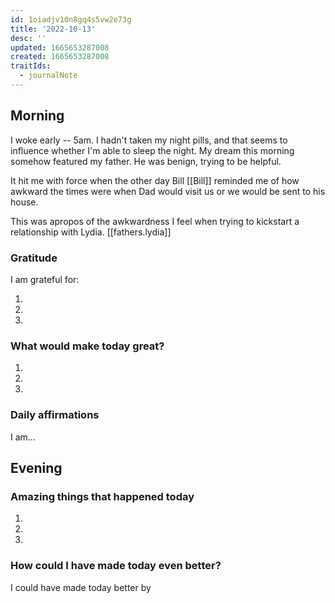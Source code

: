 ```yaml
---
id: 1oiadjv10n8gq4s5vw2e73g
title: '2022-10-13'
desc: ''
updated: 1665653287008
created: 1665653287008
traitIds:
  - journalNote
---
```

<!--
This template was applied using the daily journal schema. Edit the [[templates.daily]] note to change this template.
To create your own schemas to auto-apply templates when they match a hierarchy, follow the [schema tutorial](https://blog.dendron.so/notes/P1DL2uXHpKUCa7hLiFbFA/) to get started.

Based on the journaling method created by Intelligent Change:
- [Intelligent Change: Our Story](https://www.intelligentchange.com/pages/our-story)
- [The Five Minute Journal](https://www.intelligentchange.com/products/the-five-minute-journal)
-->

## Morning

<!-- Fill out this section after waking up -->
I woke early -- 5am. I hadn't taken my night pills, and that seems to influence whether I'm able to sleep the night. My dream this morning somehow featured my father. He was benign, trying to be helpful. 

It hit me with force when the other day Bill [[Bill]] reminded me of how awkward the times were when Dad would visit us or we would be sent to his house.

This was apropos of the awkwardness I feel when trying to kickstart a relationship with Lydia. [[fathers.lydia]]
### Gratitude

I am grateful for:

1.
2.
3.
### What would make today great?

1.
2.
3.
### Daily affirmations

I am...
## Evening

<!-- Fill out this section before going to sleep, reflecting on your day -->
### Amazing things that happened today

1.
2.
3.
### How could I have made today even better?

I could have made today better by